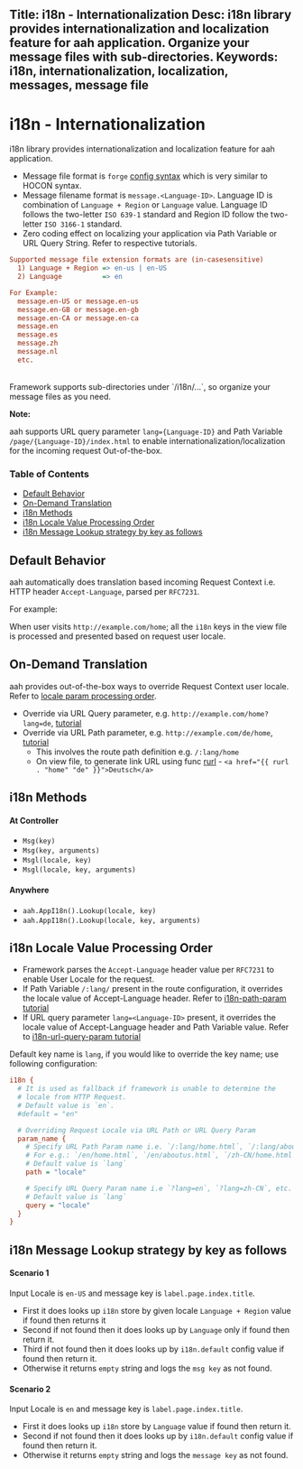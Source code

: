 Title: i18n - Internationalization
Desc: i18n library provides internationalization and localization feature for aah application. Organize your message files with sub-directories.
Keywords: i18n, internationalization, localization, messages, message file
---
# i18n - Internationalization

i18n library provides internationalization and localization feature for aah application.

  * Message file format is `forge` [config syntax](configuration.html) which is very similar to HOCON syntax.
  * Message filename format is `message.<Language-ID>`. Language ID is combination of `Language + Region` or `Language` value. Language ID follows the two-letter `ISO 639-1` standard and Region ID follow the two-letter `ISO 3166-1` standard.
  * Zero coding effect on localizing your application via Path Variable or URL Query String. Refer to respective tutorials.

```cfg
Supported message file extension formats are (in-casesensitive)
  1) Language + Region => en-us | en-US
  2) Language          => en

For Example:
  message.en-US or message.en-us
  message.en-GB or message.en-gb
  message.en-CA or message.en-ca
  message.en
  message.es
  message.zh
  message.nl
  etc.
```
<br>
Framework supports sub-directories under `<app-base-dir>/i18n/...`, so organize your message files as you need.

<div class="alert alert-info-blue">
<p><strong>Note:</strong></p>
<p>aah supports URL query parameter <code>lang={Language-ID}</code> and Path Variable <code>/page/{Language-ID}/index.html</code> to enable internationalization/localization for the incoming request Out-of-the-box.</p>
</div>

### Table of Contents

  * [Default Behavior](#default-behavior)
  * [On-Demand Translation](#on-demand-translation)
  * [i18n Methods](#i18n-methods)
  * [i18n Locale Value Processing Order](#i18n-locale-value-processing-order)
  * [i18n Message Lookup strategy by key as follows](#i18n-message-lookup-strategy-by-key-as-follows)

## Default Behavior

aah automatically does translation based incoming Request Context i.e. HTTP header `Accept-Language`, parsed per `RFC7231`.

For example:

When user visits `http://example.com/home`; all the `i18n` keys in the view file is processed and presented based on request user locale.


## On-Demand Translation

aah provides out-of-the-box ways to override Request Context user locale. Refer to [locale param processing order](#i18n-locale-value-processing-order).

  * Override via URL Query parameter, e.g. `http://example.com/home?lang=de`, [tutorial](/tutorial/i18n-url-query-param.html)
  * Override via URL Path parameter, e.g. `http://example.com/de/home`, [tutorial](/tutorial/i18n-url-path-param.html)
      * This involves the route path definition e.g. `/:lang/home`
      * On view file, to generate link URL using func [rurl](/template-funcs.html#func-rurl) - `<a href="{{ rurl . "home" "de" }}">Deutsch</a>`


## i18n Methods

#### At Controller
  * `Msg(key)`
  * `Msg(key, arguments)`
  * `Msgl(locale, key)`
  * `Msgl(locale, key, arguments)`

#### Anywhere
  * `aah.AppI18n().Lookup(locale, key)`
  * `aah.AppI18n().Lookup(locale, key, arguments)`

## i18n Locale Value Processing Order

* Framework parses the `Accept-Language` header value per `RFC7231` to enable User Locale for the request.
* If Path Variable `/:lang/` present in the route configuration, it overrides the locale value of Accept-Language header. Refer to [i18n-path-param tutorial](/tutorial/i18n-url-path-param.html)
* If URL query parameter `lang=<Language-ID>` present, it overrides the locale value of Accept-Language header and Path Variable value. Refer to [i18n-url-query-param tutorial](/tutorial/i18n-url-query-param.html)

Default key name is `lang`, if you would like to override the key name; use following configuration:
```cfg
i18n {
  # It is used as fallback if framework is unable to determine the
  # locale from HTTP Request.
  # Default value is `en`.
  #default = "en"

  # Overriding Request Locale via URL Path or URL Query Param
  param_name {
    # Specify URL Path Param name i.e. `/:lang/home.html`, `/:lang/aboutus.html`, etc.
    # For e.g.: `/en/home.html`, `/en/aboutus.html`, `/zh-CN/home.html`, `/zh-CN/aboutus.html` etc.
    # Default value is `lang`
    path = "locale"

    # Specify URL Query Param name i.e `?lang=en`, `?lang=zh-CN`, etc.
    # Default value is `lang`
    query = "locale"
  }
}
```

## i18n Message Lookup strategy by key as follows

#### Scenario 1

Input Locale is `en-US` and message key is `label.page.index.title`.

  * First it does looks up `i18n` store by given locale `Language + Region` value if found then returns it
  * Second if not found then it does looks up by `Language` only if found then return it.
  * Third if not found then it does looks up by `i18n.default` config value if found then return it.
  * Otherwise it returns `empty` string and logs the `msg key` as not found.

#### Scenario 2

Input Locale is `en` and message key is `label.page.index.title`.

  * First it does looks up `i18n` store by `Language` value if found then return it.
  * Second if not found then it does looks up by `i18n.default` config value if found then return it.
  * Otherwise it returns `empty` string and logs the `message key` as not found.
